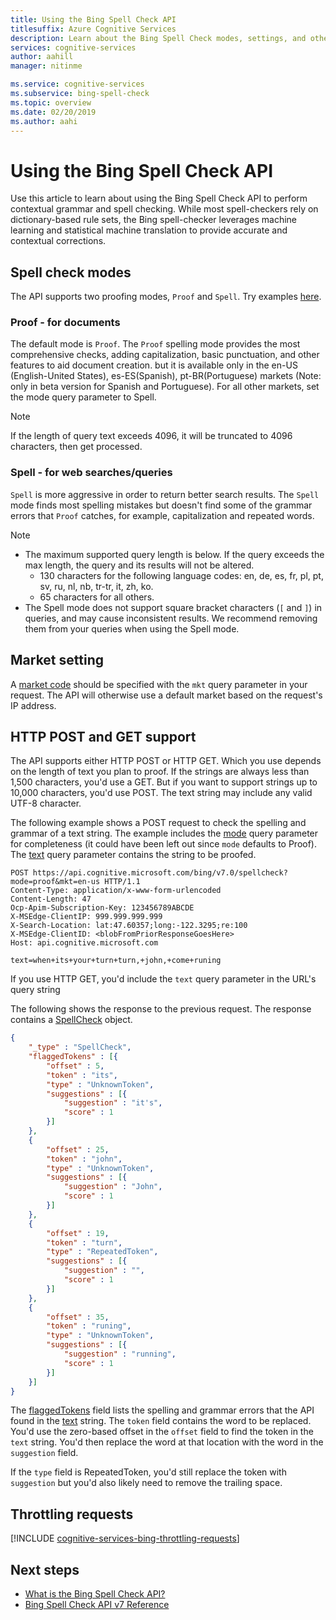 ```yaml
---
title: Using the Bing Spell Check API
titlesuffix: Azure Cognitive Services
description: Learn about the Bing Spell Check modes, settings, and other information relating to the API.
services: cognitive-services
author: aahill
manager: nitinme

ms.service: cognitive-services
ms.subservice: bing-spell-check
ms.topic: overview
ms.date: 02/20/2019
ms.author: aahi
---
```


# Using the Bing Spell Check API

Use this article to learn about using the Bing Spell Check API to perform contextual grammar and spell checking. While most spell-checkers rely on dictionary-based rule sets, the Bing spell-checker leverages machine learning and statistical machine translation to provide accurate and contextual corrections.

## Spell check modes

The API supports two proofing modes, `Proof` and `Spell`. Try examples [here](https://azure.microsoft.com/services/cognitive-services/spell-check/).

### Proof - for documents

The default mode is `Proof`. The `Proof` spelling mode provides the most comprehensive checks, adding capitalization, basic punctuation, and other features to aid document creation. but it is available only in the en-US (English-United States), es-ES(Spanish), pt-BR(Portuguese) markets (Note: only in beta version for Spanish and Portuguese). For all other markets, set the mode query parameter to Spell.

> [!NOTE]
> If the length of query text exceeds 4096, it will be truncated to 4096 characters, then get processed.

### Spell - for web searches/queries

`Spell` is more aggressive in order to return better search results. The `Spell` mode finds most spelling mistakes but doesn't find some of the grammar errors that `Proof` catches, for example, capitalization and repeated words.

> [!NOTE]
> * The maximum supported query length is below. If the query exceeds the max length, the query and its results will not be altered.
>    * 130 characters for the following language codes: en, de, es, fr, pl, pt, sv, ru, nl, nb, tr-tr, it, zh, ko.
>    * 65 characters for all others.
> * The Spell mode does not support square bracket characters (`[` and `]`) in queries, and may cause inconsistent results. We recommend removing them from your queries when using the Spell mode.

## Market setting

A [market code](https://docs.microsoft.com/rest/api/cognitiveservices/bing-spell-check-api-v7-reference#market-codes) should be specified with the `mkt` query parameter in your request. The API will otherwise use a default market based on the request's IP address.


## HTTP POST and GET support

The API supports either HTTP POST or HTTP GET. Which you use depends on the length of text you plan to proof. If the strings are always less than 1,500 characters, you'd use a GET. But if you want to support strings up to 10,000 characters, you'd use POST. The text string may include any valid UTF-8 character.

The following example shows a POST request to check the spelling and grammar of a text string. The example includes the [mode](https://docs.microsoft.com/rest/api/cognitiveservices/bing-spell-check-api-v7-reference#mode) query parameter for completeness (it could have been left out since `mode` defaults to Proof). The [text](https://docs.microsoft.com/rest/api/cognitiveservices/bing-spell-check-api-v7-reference#text) query parameter contains the string to be proofed.

```
POST https://api.cognitive.microsoft.com/bing/v7.0/spellcheck?mode=proof&mkt=en-us HTTP/1.1
Content-Type: application/x-www-form-urlencoded
Content-Length: 47
Ocp-Apim-Subscription-Key: 123456789ABCDE
X-MSEdge-ClientIP: 999.999.999.999
X-Search-Location: lat:47.60357;long:-122.3295;re:100
X-MSEdge-ClientID: <blobFromPriorResponseGoesHere>
Host: api.cognitive.microsoft.com

text=when+its+your+turn+turn,+john,+come+runing
```

If you use HTTP GET, you'd include the `text` query parameter in the URL's query string

The following shows the response to the previous request. The response contains a [SpellCheck](https://docs.microsoft.com/rest/api/cognitiveservices/bing-spell-check-api-v7-reference#spellcheck) object.

```json
{
    "_type" : "SpellCheck",
    "flaggedTokens" : [{
        "offset" : 5,
        "token" : "its",
        "type" : "UnknownToken",
        "suggestions" : [{
            "suggestion" : "it's",
            "score" : 1
        }]
    },
    {
        "offset" : 25,
        "token" : "john",
        "type" : "UnknownToken",
        "suggestions" : [{
            "suggestion" : "John",
            "score" : 1
        }]
    },
    {
        "offset" : 19,
        "token" : "turn",
        "type" : "RepeatedToken",
        "suggestions" : [{
            "suggestion" : "",
            "score" : 1
        }]
    },
    {
        "offset" : 35,
        "token" : "runing",
        "type" : "UnknownToken",
        "suggestions" : [{
            "suggestion" : "running",
            "score" : 1
        }]
    }]
}
```

The [flaggedTokens](https://docs.microsoft.com/rest/api/cognitiveservices/bing-spell-check-api-v7-reference#flaggedtokens) field lists the spelling and grammar errors that the API found in the [text](https://docs.microsoft.com/rest/api/cognitiveservices/bing-spell-check-api-v7-reference#text) string. The `token` field contains the word to be replaced. You'd use the zero-based offset in the `offset` field to find the token in the `text` string. You'd then replace the word at that location with the word in the `suggestion` field.

If the `type` field is RepeatedToken, you'd still replace the token with `suggestion` but you'd also likely need to remove the trailing space.

## Throttling requests

[!INCLUDE [cognitive-services-bing-throttling-requests](../../../../includes/cognitive-services-bing-throttling-requests.md)]

## Next steps

- [What is the Bing Spell Check API?](../overview.md)
- [Bing Spell Check API v7 Reference](https://docs.microsoft.com/rest/api/cognitiveservices/bing-spell-check-api-v7-reference)
